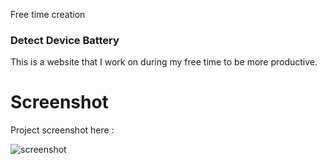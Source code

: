 Free time creation

### Detect Device Battery 
This is a website that I work on during my free time to be more productive.

# Screenshot
Project screenshot here :

![screenshot](https://github.com/Jooselleebew/Detect-Device-Battery/blob/juan/screenshot.jpg)

